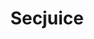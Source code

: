 ---
title: Secjuice
description: The only non-profit, independent & volunteer based publication in the information security space. Cybersecurity articles written by hackers!
url: https://www.secjuice.com/
image:
    # url: '/assets/images/cafe.png'
    # alt: 'Cafe'
tags: ['blog']
pubDate: 2024-02-13
draft: false
---